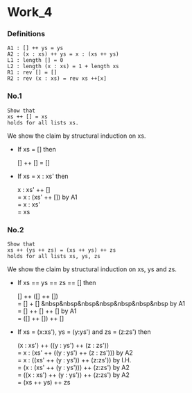 # Work_4

### Definitions

```
A1 : [] ++ ys = ys
A2 : (x : xs) ++ ys = x : (xs ++ ys)
L1 : length [] = 0
L2 : length (x : xs) = 1 + length xs
R1 : rev [] = []
R2 : rev (x : xs) = rev xs ++[x]
```

### No.1

```
Show that
xs ++ [] = xs
holds for all lists xs.
```

We show the claim by structural induction on xs.

- If xs = [] then

  [] ++ [] = []

- If xs = x : xs' then

  x : xs' ++ []  
  = x : (xs' ++ []) by A1  
  = x : xs'  
  = xs

### No.2

```
Show that
xs ++ (ys ++ zs) = (xs ++ ys) ++ zs
holds for all lists xs, ys, zs
```

We show the claim by structural induction on xs, ys and zs.

- If xs == ys == zs == [] then

  [] ++ ([] ++ [])  
  = [] + [] &nbsp&nbsp&nbsp&nbsp&nbsp&nbsp&nbsp by A1  
  = [] ++ [] ++ [] by A1  
  = ([] ++ []) ++ []

- If xs = (x:xs'), ys = (y:ys') and zs = (z:zs') then

  (x : xs') ++ ((y : ys') ++ (z : zs'))  
  = x : (xs' ++ ((y : ys') ++ (z : zs'))) by A2  
  = x : ((xs' ++ (y : ys')) ++ (z:zs')) by I.H.  
  = (x : (xs' ++ (y : ys'))) ++ (z:zs') by A2  
  = ((x : xs') ++ (y : ys')) ++ (z:zs') by A2  
  = (xs ++ ys) ++ zs
